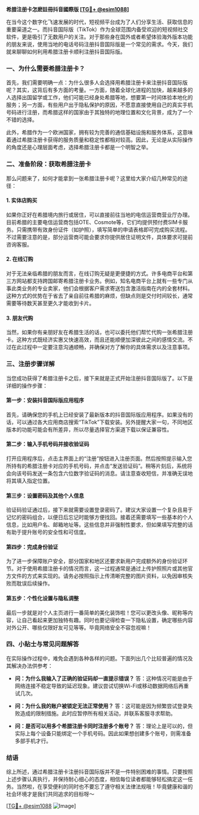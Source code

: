 **希腊注册卡怎麽註冊抖音國際版 [[TG💪+ @esim1088](https://t.me/s/esim1088)]**

在当今这个数字化飞速发展的时代，短视频平台成为了人们分享生活、获取信息的重要渠道之一。而抖音国际版（TikTok）作为全球范围内备受欢迎的短视频社交软件，更是吸引了无数用户的关注。对于那些身在国外或者希望体验海外版本功能的朋友来说，使用当地的电话号码注册抖音国际版是一个常见的需求。今天，我们就来聊聊如何利用希腊注册卡顺利注册抖音国际版。

### 一、为什么需要希腊注册卡？

首先，我们需要明确一点：为什么很多人会选择用希腊注册卡来注册抖音国际版呢？其实，这背后有多方面的考量。一方面，随着全球化进程的加快，越来越多的人选择出国留学或工作，他们可能已经身处希腊等地，想要第一时间体验本地化的服务；另一方面，有些用户出于隐私保护的原因，不愿意直接使用自己的真实手机号码进行注册，而希腊这样的国家由于其独特的地理位置和文化背景，成为了一个不错的选择。

此外，希腊作为一个欧洲国家，拥有较为完善的通信基础设施和服务体系，这意味着通过希腊注册卡获得的服务质量和稳定性都相对较高。因此，无论是从实际操作的角度还是心理层面考虑，选择希腊注册卡都是一个明智之举。

### 二、准备阶段：获取希腊注册卡

那么问题来了，如何才能拿到一张希腊注册卡呢？这里给大家介绍几种常见的途径：

#### 1. 实体店购买
如果你正好在希腊境内旅行或居住，可以直接前往当地的电信运营商营业厅办理。目前希腊的主要电信运营商包括OTE、Cosmote等，它们均提供预付费SIM卡服务。只需携带有效身份证件（如护照），填写简单的申请表格即可完成购买流程。不过需要注意的是，部分运营商可能会要求你提供居住证明文件，具体要求可提前咨询客服。

#### 2. 在线订购
对于无法亲临希腊的朋友而言，在线订购无疑是更便捷的方式。许多电商平台和第三方网站都支持跨国邮寄希腊注册卡业务。例如，知名电商平台上就有一些专门从事此类业务的专业卖家，他们会根据客户需求寄送包含激活指南在内的全套材料。这种方式的优势在于省去了亲自前往希腊的麻烦，但缺点则是交付时间较长，通常需要等待数天甚至更久才能收到卡片。

#### 3. 朋友代购
当然，如果你有亲朋好友在希腊生活的话，也可以委托他们帮忙代购一张希腊注册卡。这种方式既经济实惠又快速高效，而且还能顺便加深彼此之间的感情交流。不过在此过程中一定要注意沟通顺畅，并确保对方了解你的具体需求以及注意事项。

### 三、注册步骤详解

当您成功获得了希腊注册卡之后，接下来就是正式开始注册抖音国际版了。以下是详细的操作步骤：

#### 第一步：安装抖音国际版应用程序
首先，请确保您的手机上已经安装了最新版本的抖音国际版应用程序。如果没有的话，可以通过各大应用商店搜索“TikTok”下载安装。另外提醒大家一句，不同地区版本的功能可能会有所差异，所以尽量选择官方渠道下载以保证兼容性。

#### 第二步：输入手机号码并接收验证码
打开应用程序后，点击主界面上的“注册”按钮进入注册页面。然后按照提示输入您所持有的希腊注册卡对应的手机号码，并点击“发送验证码”。稍等片刻后，系统将会向该号码发送一条包含六位数字验证码的消息。请注意查收短信，并准确无误地将其填入指定位置。

#### 第三步：设置密码及其他个人信息
验证码验证通过后，接下来就需要设置登录密码了。建议大家设置一个复杂且易于记忆的密码组合，以便日后忘记时能够方便找回。接着还需要填写一些基本的个人信息，比如用户名、邮箱地址等。这些信息并非强制性要求，但如果填写完整的话有助于提升账号的安全性和可信度。

#### 第四步：完成身份验证
为了进一步保障账户安全，部分国家和地区还要求新用户完成额外的身份验证环节。对于使用希腊注册卡的情况而言，这一过程通常是通过上传护照照片或其他官方文件的方式来实现的。请务必按照指示上传清晰完整的图片资料，以免因审核失败而耽误后续操作。

#### 第五步：个性化设置与隐私调整
最后一步就是对个人主页进行一番简单的美化装饰啦！您可以更改头像、昵称等内容，让自己看起来更加独特有趣。同时也要记得检查一下隐私设置，确定哪些内容对外公开、哪些仅限好友可见等等。毕竟网络安全不容忽视嘛！

### 四、小贴士与常见问题解答

在实际操作过程中，难免会遇到各种各样的问题。下面列出几个比较普遍的情况及其解决办法供参考：

- **问：为什么我输入了正确的验证码却一直提示错误？**
  答：这种情况可能是由于网络连接不稳定导致的延迟现象。建议尝试切换Wi-Fi或移动数据网络后再重试几次。
  
- **问：为什么我的账户被锁定无法正常使用？**
  答：这可能是因为频繁尝试登录失败造成的限制措施。此时应暂停所有相关活动，并联系客服寻求帮助。

- **问：是否可以用多个希腊注册卡同时注册多个账号？**
  答：理论上是可以的，但实际上每个设备只能绑定一个手机号码。因此如果想创建多个账号，则需准备多部手机才行。

### 结语

综上所述，通过希腊注册卡注册抖音国际版并不是一件特别困难的事情。只要按照上述步骤认真执行，并保持耐心细心的态度，相信每位读者都能够轻松搞定这一任务。当然啦，在享受便利的同时也不要忘了遵守相关法律法规哦！毕竟健康和谐的社会环境才是我们共同追求的目标呀～ 

[[TG💪+ @esim1088](https://t.me/s/esim1088) ![Image](https://i.postimg.cc/4NQfJmqS/Snipaste-2025-05-13-00-14-12.png)]